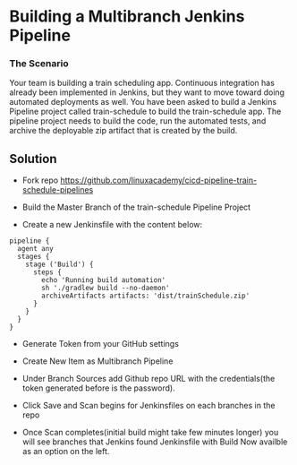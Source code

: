 # Building a Multibranch Jenkins Pipeline

### The Scenario
Your team is building a train scheduling app. Continuous integration has already been implemented in Jenkins, but they want to move toward doing automated deployments as well. You have been asked to build a Jenkins Pipeline project called train-schedule to build the train-schedule app. The pipeline project needs to build the code, run the automated tests, and archive the deployable zip artifact that is created by the build.

## Solution

*  Fork repo https://github.com/linuxacademy/cicd-pipeline-train-schedule-pipelines

* Build the Master Branch of the train-schedule Pipeline Project

* Create a new Jenkinsfile with the content below:
```Jenkinsfile
pipeline {
  agent any
  stages {
    stage ('Build') {
      steps {
        echo 'Running build automation'
        sh './gradlew build --no-daemon'
        archiveArtifacts artifacts: 'dist/trainSchedule.zip'
      }
    }
  }
}
```

* Generate Token from your GitHub settings

* Create New Item as  Multibranch Pipeline

* Under Branch Sources add Github repo URL with the credentials(the token generated before is the password).

* Click Save and Scan begins for Jenkinsfiles on each branches in the repo

* Once Scan completes(initial build might take few minutes longer) you will see branches that Jenkins found Jenkinsfile with Build Now availble as an option on the left.